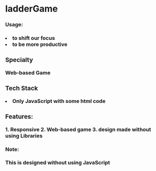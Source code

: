 # ladderGame
<h3>Usage:<h3>
  <p>
    <li>to shift our focus
      <li> to be more productive
  </p>
  <h3> Specialty</h3>
  Web-based Game
  <h3>Tech Stack</h3>
  <li>Only JavaScript with some html code
    
 <h3>Features:</h3>
1. Responsive 
2. Web-based game
3. design made without using Libraries
    <h4>Note:</h4> <p>
    This is designed without using JavaScript
    </p>
